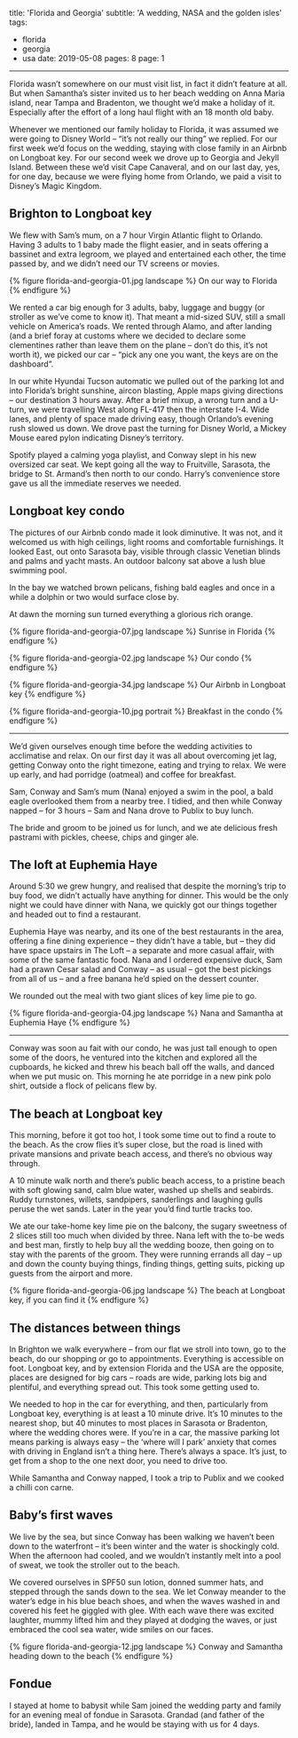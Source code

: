 title: 'Florida and Georgia'
subtitle: 'A wedding, NASA and the golden isles'
tags:
  - florida
  - georgia
  - usa
date: 2019-05-08
pages: 8
page: 1
---

Florida wasn’t somewhere on our must visit list, in fact it didn’t feature at all. But when Samantha’s sister invited us to her beach wedding on Anna Maria island, near Tampa and Bradenton, we thought we’d make a holiday of it. Especially after the effort of a long haul flight with an 18 month old baby.

Whenever we mentioned our family holiday to Florida, it was assumed we were going to Disney World – “it’s not really our thing” we replied. For our first week we’d focus on the wedding, staying with close family in an Airbnb on Longboat key. For our second week we drove up to Georgia and Jekyll Island. Between these we’d visit Cape Canaveral, and on our last day, yes, for one day, because we were flying home from Orlando, we paid a visit to Disney’s Magic Kingdom.

## Brighton to Longboat key

We flew with Sam’s mum, on a 7 hour Virgin Atlantic flight to Orlando. Having 3 adults to 1 baby made the flight easier, and in seats offering a bassinet and extra legroom, we played and entertained each other, the time passed by, and we didn’t need our TV screens or movies.

{% figure florida-and-georgia-01.jpg landscape %}
On our way to Florida
{% endfigure %}

We rented a car big enough for 3 adults, baby, luggage and buggy (or stroller as we’ve come to know it). That meant a mid-sized SUV, still a small vehicle on America’s roads. We rented through Alamo, and after landing (and a brief foray at customs where we decided to declare some clementines rather than leave them on the plane – don’t do this, it’s not worth it), we picked our car – “pick any one you want, the keys are on the dashboard”.

In our white Hyundai Tucson automatic we pulled out of the parking lot and into Florida’s bright sunshine, aircon blasting, Apple maps giving directions – our destination 3 hours away. After a brief mixup, a wrong turn and a U-turn, we were travelling West along FL-417 then the interstate I-4. Wide lanes, and plenty of space made driving easy, though Orlando’s evening rush slowed us down. We drove past the turning for Disney World, a Mickey Mouse eared pylon indicating Disney’s territory.

Spotify played a calming yoga playlist, and Conway slept in his new oversized car seat. We kept going all the way to Fruitville, Sarasota, the bridge to St. Armand’s then north to our condo. Harry’s convenience store gave us all the immediate reserves we needed.

## Longboat key condo

The pictures of our Airbnb condo made it look diminutive. It was not, and it welcomed us with high ceilings, light rooms and comfortable furnishings. It looked East, out onto Sarasota bay, visible through classic Venetian blinds and palms and yacht masts. An outdoor balcony sat above a lush blue swimming pool.

In the bay we watched brown pelicans, fishing bald eagles and once in a while a dolphin or two would surface close by.

At dawn the morning sun turned everything a glorious rich orange.

{% figure florida-and-georgia-07.jpg landscape %}
Sunrise in Florida
{% endfigure %}

{% figure florida-and-georgia-02.jpg landscape %}
Our condo
{% endfigure %}

{% figure florida-and-georgia-34.jpg landscape %}
Our Airbnb in Longboat key
{% endfigure %}

{% figure florida-and-georgia-10.jpg portrait %}
Breakfast in the condo
{% endfigure %}

---

We’d given ourselves enough time before the wedding activities to acclimatise and relax. On our first day it was all about overcoming jet lag, getting Conway onto the right timezone, eating and trying to relax. We were up early, and had porridge (oatmeal) and coffee for breakfast.

Sam, Conway and Sam’s mum (Nana) enjoyed a swim in the pool, a bald eagle overlooked them from a nearby tree. I tidied, and then while Conway napped – for 3 hours – Sam and Nana drove to Publix to buy lunch.

The bride and groom to be joined us for lunch, and we ate delicious fresh pastrami with pickles, cheese, chips and ginger ale.

## The loft at Euphemia Haye

Around 5:30 we grew hungry, and realised that despite the morning’s trip to buy food, we didn’t actually have anything for dinner. This would be the only night we could have dinner with Nana, we quickly got our things together and headed out to find a restaurant.

Euphemia Haye was nearby, and its one of the best restaurants in the area, offering a fine dining experience – they didn’t have a table, but – they did have space upstairs in The Loft – a separate and more casual affair, with some of the same fantastic food. Nana and I ordered expensive duck, Sam had a prawn Cesar salad and Conway – as usual – got the best pickings from all of us – and a free banana he’d spied on the dessert counter.

We rounded out the meal with two giant slices of key lime pie to go.

{% figure florida-and-georgia-04.jpg landscape %}
Nana and Samantha at Euphemia Haye
{% endfigure %}

---

Conway was soon au fait with our condo, he was just tall enough to open some of the doors, he ventured into the kitchen and explored all the cupboards, he kicked and threw his beach ball off the walls, and danced when we put music on. This morning he ate porridge in a new pink polo shirt, outside a flock of pelicans flew by.

## The beach at Longboat key

This morning, before it got too hot, I took some time out to find a route to the beach. As the crow flies it’s super close, but the road is lined with private mansions and private beach access, and there’s no obvious way through.

A 10 minute walk north and there’s public beach access, to a pristine beach with soft glowing sand, calm blue water, washed up shells and seabirds. Ruddy turnstones, willets, sandpipers, sanderlings and laughing gulls peruse the wet sands. Later in the year you’d find turtle tracks too.

We ate our take-home key lime pie on the balcony, the sugary sweetness of 2 slices still too much when divided by three. Nana left with the to-be weds and best man, firstly to help buy all the wedding booze, then going on to stay with the parents of the groom. They were running errands all day – up and down the county buying things, finding things, getting suits, picking up guests from the airport and more.

{% figure florida-and-georgia-06.jpg landscape %}
The beach at Longboat key, if you can find it
{% endfigure %}

## The distances between things

In Brighton we walk everywhere – from our flat we stroll into town, go to the beach, do our shopping or go to appointments. Everything is accessible on foot. Longboat key, and by extension Florida and the USA are the opposite, places are designed for big cars – roads are wide, parking lots big and plentiful, and everything spread out. This took some getting used to.

We needed to hop in the car for everything, and then, particularly from Longboat key, everything is at least a 10 minute drive. It’s 10 minutes to the nearest shop, but 40 minutes to most places in Sarasota or Bradenton, where the wedding chores were. If you’re in a car, the massive parking lot means parking is always easy – the ‘where will I park’ anxiety that comes with driving in England isn’t a thing here. There’s always a space. It’s just, to get from a shop to the one next door, you need to drive too.

While Samantha and Conway napped, I took a trip to Publix and we cooked a chilli con carne.

## Baby’s first waves

We live by the sea, but since Conway has been walking we haven’t been down to the waterfront – it’s been winter and the water is shockingly cold. When the afternoon had cooled, and we wouldn’t instantly melt into a pool of sweat, we took the stroller out to the beach.

We covered ourselves in SPF50 sun lotion, donned summer hats, and stepped through the sands down to the sea. We let Conway meander to the water’s edge in his blue beach shoes, and when the waves washed in and covered his feet he giggled with glee. With each wave there was excited laughter, mummy lifted him and they played at dodging the waves, or just embraced the cool sea water, wide smiles on our faces.

{% figure florida-and-georgia-12.jpg landscape %}
Conway and Samantha heading down to the beach
{% endfigure %}

## Fondue

I stayed at home to babysit while Sam joined the wedding party and family for an evening meal of fondue in Sarasota. Grandad (and father of the bride), landed in Tampa, and he would be staying with us for 4 days.
